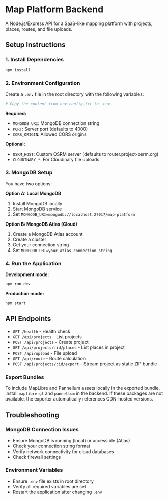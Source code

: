 # Map Platform Backend

A Node.js/Express API for a SaaS-like mapping platform with projects, places, routes, and file uploads.

## Setup Instructions

### 1. Install Dependencies
```bash
npm install
```

### 2. Environment Configuration
Create a `.env` file in the root directory with the following variables:

```bash
# Copy the content from env-config.txt to .env
```

**Required:**
- `MONGODB_URI`: MongoDB connection string
- `PORT`: Server port (defaults to 4000)
- `CORS_ORIGIN`: Allowed CORS origins

**Optional:**
- `OSRM_HOST`: Custom OSRM server (defaults to router.project-osrm.org)
- `CLOUDINARY_*`: For Cloudinary file uploads

### 3. MongoDB Setup
You have two options:

**Option A: Local MongoDB**
1. Install MongoDB locally
2. Start MongoDB service
3. Set `MONGODB_URI=mongodb://localhost:27017/map-platform`

**Option B: MongoDB Atlas (Cloud)**
1. Create a MongoDB Atlas account
2. Create a cluster
3. Get your connection string
4. Set `MONGODB_URI=your_atlas_connection_string`

### 4. Run the Application

**Development mode:**
```bash
npm run dev
```

**Production mode:**
```bash
npm start
```

## API Endpoints

- `GET /health` - Health check
- `GET /api/projects` - List projects
- `POST /api/projects` - Create project
- `GET /api/projects/:id/places` - List places in project
- `POST /api/upload` - File upload
- `GET /api/route` - Route calculation
- `POST /api/projects/:id/export` - Stream project as static ZIP bundle

### Export Bundles
To include MapLibre and Pannellum assets locally in the exported bundle, install
`maplibre-gl` and `pannellum` in the backend. If these packages are not
available, the exporter automatically references CDN-hosted versions.

## Troubleshooting

### MongoDB Connection Issues
- Ensure MongoDB is running (local) or accessible (Atlas)
- Check your connection string format
- Verify network connectivity for cloud databases
- Check firewall settings

### Environment Variables
- Ensure `.env` file exists in root directory
- Verify all required variables are set
- Restart the application after changing `.env` 
